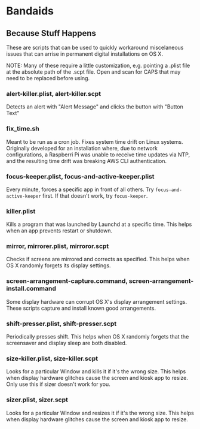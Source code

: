 # Bandaids
## Because Stuff Happens

These are scripts that can be used to quickly workaround miscelaneous issues that can arrise in permanent digital installations on OS X.

NOTE: Many of these require a little customization, e.g. pointing a .plist file at the absolute path of the .scpt file. Open and scan for CAPS that may need to be replaced before using.

### alert-killer.plist, alert-killer.scpt

Detects an alert with "Alert Message" and clicks the button with "Button Text"### fix_time.sh

Meant to be run as a cron job. Fixes system time drift on Linux systems. Originally developed for an installation where, due to network configurations, a Raspberri Pi was unable to receive time updates via NTP, and the resulting time drift was breaking AWS CLI authentication.

### focus-keeper.plist, focus-and-active-keeper.plist

Every minute, forces a specific app in front of all others. Try `focus-and-active-keeper` first. If that doesn't work, try `focus-keeper`.

### killer.plist

Kills a program that was launched by Launchd at a specific time. This helps when an app prevents restart or shutdown.

### mirror, mirrorer.plist, mirroror.scpt

Checks if screens are mirrored and corrects as specified. This helps when OS X randomly forgets its display settings.

### screen-arrangement-capture.command, screen-arrangement-install.command

Some display hardware can corrupt OS X's display arrangement settings. These scripts capture and install known good arrangements.

### shift-presser.plist, shift-presser.scpt

Periodically presses shift. This helps when OS X randomly forgets that the screensaver and display sleep are both disabled.

### size-killer.plist, size-killer.scpt

Looks for a particular Window and kills it if it's the wrong size. This helps when display hardware glitches cause the screen and kiosk app to resize. Only use this if sizer doesn't work for you.

### sizer.plist, sizer.scpt

Looks for a particular Window and resizes it if it's the wrong size. This helps when display hardware glitches cause the screen and kiosk app to resize.
